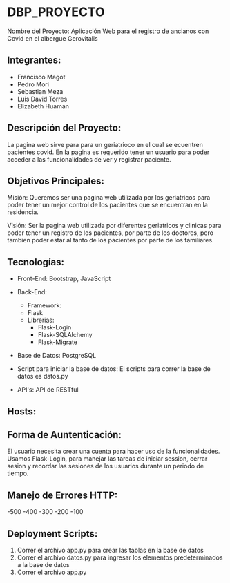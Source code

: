 # DBP_PROYECTO

Nombre del Proyecto: Aplicación Web para el registro de ancianos con Covid en el albergue Gerovitalis

## **Integrantes:**
- Francisco Magot
- Pedro Mori
- Sebastian Meza
- Luis David Torres
- Elizabeth Huamán

## **Descripción del Proyecto:**
La pagina web sirve para para un geriatrioco en el cual se ecuentren pacientes covid. En la pagina es requerido tener un usuario para poder acceder a las funcionalidades de ver y registrar paciente.

## **Objetivos Principales:**

Misión: Queremos ser una pagina web utilizada por los geriatricos para poder tener un mejor control de los pacientes que se encuentran en la residencia.

Visión: Ser la pagina web utilizada por diferentes geriatricos y clinicas para poder tener un registro de los pacientes, por parte de los doctores, pero tambien poder estar al tanto de los pacientes por parte de los familiares.


## **Tecnologías:**

- Front-End: Bootstrap, JavaScript

- Back-End: 
    - Framework:
    - Flask
    - Librerias:
        - Flask-Login
        - Flask-SQLAlchemy
        - Flask-Migrate

- Base de Datos: PostgreSQL

- Script para iniciar la base de datos: El scripts para correr la base de datos es datos.py


- API's: API de RESTful

## **Hosts:**

## **Forma de Auntenticación:**
El usuario necesita crear una cuenta para hacer uso de la funcionalidades. 
Usamos Flask-Login, para manejar las tareas de iniciar session, cerrar sesion y recordar las sesiones de los usuarios durante un periodo de tiempo.

## **Manejo de Errores HTTP:**
-500
-400
-300
-200
-100

## **Deployment Scripts:**
1. Correr el archivo app.py para crear las tablas en la base de datos
2. Correr el archivo datos.py para ingresar los elementos predeterminados a la base de datos
3. Correr el archivo app.py
